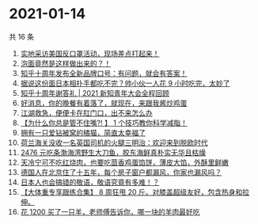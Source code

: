 # 2021-01-14

共 16 条

<!-- BEGIN ZHIHUVIDEO -->
<!-- 最后更新时间 Thu Jan 14 2021 02:22:55 GMT+0800 (CST) -->
1. [实地采访美国反口罩活动，现场差点打起来！](https://www.zhihu.com/zvideo/1332646469040906240)
1. [泡面竟然是这样做出来的？！](https://www.zhihu.com/zvideo/1332656139893059584)
1. [知乎十周年发布全新品牌口号：有问题，就会有答案！](https://www.zhihu.com/zvideo/1330523671446425600)
1. [据说这份面日本相扑手都吃不完？帅小伙一人花 9 小时吃完，太妙了](https://www.zhihu.com/zvideo/1332765116992528384)
1. [知乎十周年谢答礼 | 2021 新知青年大会全程回顾](https://www.zhihu.com/zvideo/1332733424860291072)
1. [好消息，你的晚餐有着落了，就现在，来跟我酱炒鸡蛋](https://www.zhihu.com/zvideo/1332731165519040512)
1. [江湖救急，便便卡在肛门口，出不来怎么办](https://www.zhihu.com/zvideo/1332601669218213888)
1. [【为什么你总是管不住嘴?! 】 1 个技巧教你科学减脂！](https://www.zhihu.com/zvideo/1332413027853623296)
1. [拥有一只爱钻被窝的橘猫，简直太幸福了](https://www.zhihu.com/zvideo/1332777310290833408)
1. [荷兰海关没收一名英国司机的火腿三明治：欢迎来到脱欧时代](https://www.zhihu.com/zvideo/1332626886757867520)
1. [2476 元吃条渤海湾野生大刀鱼，胶东海鲜真朴实无华且枯燥](https://www.zhihu.com/zvideo/1332737036071993344)
1. [天冷宁可不吃红烧肉，也要吃茴香鸡蛋馅饼，薄皮大馅，外酥里鲜嫩](https://www.zhihu.com/zvideo/1332663019982168064)
1. [德国人在北京住了十五年，每个房子窗户都漏风，你家也漏风吗？](https://www.zhihu.com/zvideo/1332409253190004736)
1. [日本人也会搞错的敬语，敬语究竟有多难！？](https://www.zhihu.com/zvideo/1332753496673222656)
1. [【大体重专享跟练合集】 8 周狂甩 20 斤。对膝盖超级友好，包含热身和拉伸。](https://www.zhihu.com/zvideo/1332308103367544832)
1. [花 1200 买了一只羊，老师傅告诉你，哪一块的羊肉最好吃](https://www.zhihu.com/zvideo/1332639523872878592)
<!-- END ZHIHUVIDEO -->
